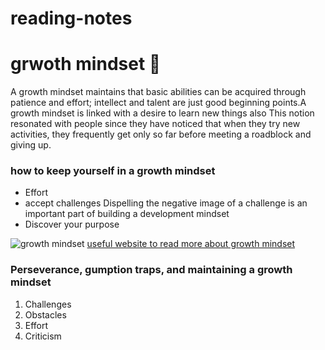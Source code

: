 
# reading-notes

# grwoth mindset :brain: 
A growth mindset maintains that basic abilities can be acquired through patience and effort; intellect and talent are just good beginning points.A growth mindset is linked with a desire to learn new things also This notion resonated with people since they have noticed that when they try new activities, they frequently get only so far before meeting a roadblock and giving up. 
### how to keep yourself in a growth mindset
+ Effort
+ accept challenges Dispelling the negative image of a challenge is an important part of building a development mindset
+ Discover your purpose

![growth mindset](https://thetalentinstitute.imgix.net/assets/img/blog/wouter-blog.png?auto=compress%2Cformat&crop=focalpoint&fit=crop&fp-x=0.5&fp-y=0.5&h=531.5625&q=80&w=945&s=222d9cc565e7ee7a3e343cf11038b026.png)
[useful website to read more about growth mindset](https://www.mindsetworks.com/science/)

### Perseverance, gumption traps, and maintaining a growth mindset
1. Challenges
2. Obstacles
3. Effort
4. Criticism